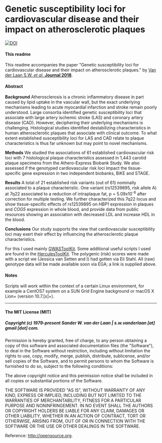 Genetic susceptibility loci for cardiovascular disease and their impact on atherosclerotic plaques
===========================================================
[![DOI](https://zenodo.org/badge/259761721.svg)](https://zenodo.org/badge/latestdoi/259761721)

#### This readme
This readme accompanies the paper "Genetic susceptibility loci for cardiovascular disease and their impact on atherosclerotic plaques." by [Van der Laan S.W. *et al*. **Journal 2018**](https://doi.org/10.1161/CIRCGEN.118.002115).

#### Abstract
**Background** Atherosclerosis is a chronic inflammatory disease in part caused by lipid uptake in the vascular wall, but the exact underlying mechanisms leading to acute myocardial infarction and stroke remain poorly understood. Large consortia identified genetic susceptibility loci that associate with large artery ischemic stroke (LAS) and coronary artery disease (CAD). However, deciphering their underlying mechanisms is challenging. Histological studies identified destabilizing characteristics in human atherosclerotic plaques that associate with clinical outcome. To what extent established susceptibility loci for LAS and CAD relate to plaque characteristics is thus far unknown but may point to novel mechanisms. 

**Methods** We studied the associations of 61 established cardiovascular risk loci with 7 histological plaque characteristics assessed in 1,443 carotid plaque specimens from the Athero-Express Biobank Study. We also assessed if the genotyped cardiovascular risk loci impact the tissue-specific gene expression in two independent biobanks, BiKE and STAGE.

**Results** A total of 21 established risk variants (out of 61) nominally associated to a plaque characteristic. One variant (rs12539895, risk allele A) at 7q22 associated to a reduction of intraplaque fat, p = 5.09x10<sup>-6</sup> after correction for multiple testing. We further characterized this 7q22 locus and show tissue-specific effects of rs12539895 on _HBP1_ expression in plaques and _COG5_ expression in whole blood, and provide data from public resources showing an association with decreased LDL and increase HDL in the blood. 

**Conclusions** Our study supports the view that cardiovascular susceptibility loci may exert their effect by influencing the atherosclerotic plaque characteristics. 

For this I used mainly [GWASToolKit](https://github.com/swvanderlaan/GWASToolKit). Some additional useful scripts I used are found in the [HerculesToolKit](https://github.com/swvanderlaan/HerculesToolKit). The polygenic (risk) scores were made with a script we (Jessica van Setten and I) had gotten via Eli Stahl. All (raw) genotype data will be made available soon via EGA; a link is supplied above.


#### Notes
Scripts will work within the context of a certain Linux environment, for example a CentOS7 system on a SUN Grid Engine background or macOS X Lion+ (version 10.7.[x]+). 


--------------

#### The MIT License (MIT)
##### Copyright (c) 1979-present Sander W. van der Laan | s.w.vanderlaan [at] gmail [dot] com.

Permission is hereby granted, free of charge, to any person obtaining a copy of this software and associated documentation files (the "Software"), to deal in the Software without restriction, including without limitation the rights to use, copy, modify, merge, publish, distribute, sublicense, and/or sell copies of the Software, and to permit persons to whom the Software is furnished to do so, subject to the following conditions:   

The above copyright notice and this permission notice shall be included in all copies or substantial portions of the Software.

THE SOFTWARE IS PROVIDED "AS IS", WITHOUT WARRANTY OF ANY KIND, EXPRESS OR IMPLIED, INCLUDING BUT NOT LIMITED TO THE WARRANTIES OF MERCHANTABILITY, FITNESS FOR A PARTICULAR PURPOSE AND NONINFRINGEMENT. IN NO EVENT SHALL THE AUTHORS OR COPYRIGHT HOLDERS BE LIABLE FOR ANY CLAIM, DAMAGES OR OTHER LIABILITY, WHETHER IN AN ACTION OF CONTRACT, TORT OR OTHERWISE, ARISING FROM, OUT OF OR IN CONNECTION WITH THE SOFTWARE OR THE USE OR OTHER DEALINGS IN THE SOFTWARE.

Reference: http://opensource.org.
